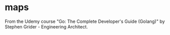 # maps
From the Udemy course "Go: The Complete Developer's Guide (Golang)" by Stephen Grider - Engineering Architect.
